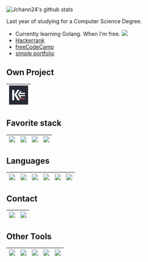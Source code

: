 ![Jchann24's github stats](https://github-readme-stats-jchann24.vercel.app/api?username=Jchann24&count_private=true&show_icons=true&theme=shades-of-purple)

Last year of studying for a Computer Science Degree.
- Currently learning Golang. When I'm free. <img src="https://cdn.worldvectorlogo.com/logos/golang-gopher.svg" width="26">
- [Hackerrank](https://www.hackerrank.com/jasonnchann24)
- [freeCodeCamp](https://www.freecodecamp.org/jchann24)
- [simple portfolio](https://jchann24.github.io/personal-portfolio/)

## Own Project
| [<img src="https://github.com/Jchann24/kodektif/raw/dev/static/logo/logo_kodektif_bg.svg" width="50">](https://github.com/Jchann24/kodektif) |
|---|

## Favorite stack 

| [<img src="https://laravel.com/img/logotype.min.svg" width="100">](https://laravel.com) |  [<img src="https://nuxtjs.org/logos/nuxt-emoji.png" width="50">](https://nuxtjs.org)  | [<img src="https://www.mysql.com/common/logos/logo-mysql-170x115.png" width="75">](https://mysql.com)  |  [<img src="https://upload.wikimedia.org/wikipedia/commons/thumb/d/db/Apache_HTTP_server_logo_%282016%29.svg/1200px-Apache_HTTP_server_logo_%282016%29.svg.png" width="114">](https://httpd.apache.org/)  |
|---|---|---|---|

## Languages
| [<img src="https://miro.medium.com/max/1204/0*bqWETSP5PP3LS3Tg." width="50">](https://en.wikipedia.org/wiki/Indonesian_language)    |  [<img src="https://upload.wikimedia.org/wikipedia/en/a/a4/Flag_of_the_United_States.svg" width="50">](https://en.wikipedia.org/wiki/English_language)  |   [<img src="https://upload.wikimedia.org/wikipedia/commons/thumb/9/99/Unofficial_JavaScript_logo_2.svg/768px-Unofficial_JavaScript_logo_2.svg.png" width="50">](https://en.wikipedia.org/wiki/JavaScript) | [<img src="https://upload.wikimedia.org/wikipedia/commons/thumb/c/c3/Python-logo-notext.svg/600px-Python-logo-notext.svg.png" width="50">](https://www.python.org/)   | [<img src="https://www.php.net//images/logos/new-php-logo.svg" width="65">](https://www.php.net/)  | [<img src="https://upload.wikimedia.org/wikipedia/commons/thumb/1/18/ISO_C%2B%2B_Logo.svg/64px-ISO_C%2B%2B_Logo.svg.png" width="50">](https://isocpp.org/)   |
|:-:|:-:|:-:|:-:|:-:|:-:|

## Contact
	
| [<img src="https://image.flaticon.com/icons/png/512/174/174857.png" width="35">](https://www.linkedin.com/in/jason-chan-44b828190/)  |  [<img src="https://image.flaticon.com/icons/svg/1384/1384063.svg" width="35">](https://instagram.com/jchann24) |
|:-:|---|

## Other Tools
[<img src="https://www.pngitem.com/pimgs/m/104-1041912_netflix-logo-nginx-logo-svg-hd-png-download.png" width="100">](https://www.nginx.com/) | [<img src="https://vuejs.org/images/logo.png" width="50">](https://vuejs.org)  | [<img src="https://graphql.org/img/logo.svg" width="50">](https://graphql.org)  |   [<img src="https://cdn.iconscout.com/icon/free/png-512/django-1-282754.png" width="50">](https://djangoproject.com) | [<img src="https://www.docker.com/sites/default/files/d8/styles/role_icon/public/2019-07/Moby-logo.png?itok=sYH_JEaJ" width="50">](https://docker.com)
|:-:|:-:|:-:|:-:|:-:|


